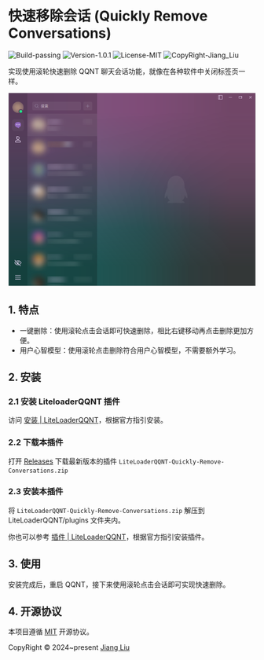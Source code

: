 # 快速移除会话 (Quickly Remove Conversations)

<div>
  <img src="https://img.shields.io/badge/Build-passing-%2396C40F" alt="Build-passing"/>
  <img src="https://img.shields.io/badge/Version-1.0.1-%231081C1" alt="Version-1.0.1"/>
  <img src="https://img.shields.io/badge/License-MIT-%2396C40F" alt="License-MIT"/>
  <img src="https://img.shields.io/badge/CopyRight-Jiang_Liu-%2396C40F" alt="CopyRight-Jiang_Liu"/>
</div>

实现使用滚轮快速删除 QQNT 聊天会话功能，就像在各种软件中关闭标签页一样。

![安装后](./docs/assets/img/after-installation.webp)

## 1. 特点

- 一键删除：使用滚轮点击会话即可快速删除，相比右键移动再点击删除更加方便。
- 用户心智模型：使用滚轮点击删除符合用户心智模型，不需要额外学习。

## 2. 安装

### 2.1 安装 LiteloaderQQNT 插件

访问 [安装 | LiteLoaderQQNT](https://liteloaderqqnt.github.io/guide/install.html)，根据官方指引安装。

### 2.2 下载本插件

打开 [Releases](https://github.com/jiang-taibai/LiteLoaderQQNT-Quickly-Remove-Conversations/releases/latest)
下载最新版本的插件 `LiteLoaderQQNT-Quickly-Remove-Conversations.zip`

### 2.3 安装本插件

将 `LiteLoaderQQNT-Quickly-Remove-Conversations.zip` 解压到 LiteLoaderQQNT/plugins 文件夹内。

你也可以参考 [插件 | LiteLoaderQQNT](https://liteloaderqqnt.github.io/guide/plugins.html)，根据官方指引安装插件。

## 3. 使用

安装完成后，重启 QQNT，接下来使用滚轮点击会话即可实现快速删除。

## 4. 开源协议

本项目遵循 [MIT](https://opensource.org/licenses/MIT) 开源协议。

CopyRight © 2024~present [Jiang Liu](https://coderjiang.com)